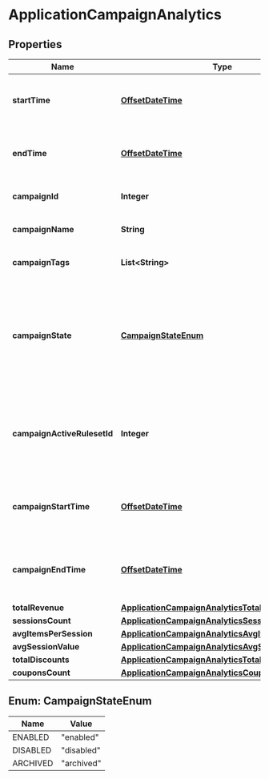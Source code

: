 

# ApplicationCampaignAnalytics

## Properties

Name | Type | Description | Notes
------------ | ------------- | ------------- | -------------
**startTime** | [**OffsetDateTime**](OffsetDateTime.md) | The start of the aggregation time frame in UTC. |  [optional]
**endTime** | [**OffsetDateTime**](OffsetDateTime.md) | The end of the aggregation time frame in UTC. |  [optional]
**campaignId** | **Integer** | The ID of the campaign. |  [optional]
**campaignName** | **String** | The name of the campaign. |  [optional]
**campaignTags** | **List&lt;String&gt;** | A list of tags for the campaign. |  [optional]
**campaignState** | [**CampaignStateEnum**](#CampaignStateEnum) | The state of the campaign.  **Note:** A disabled or archived campaign is not evaluated for rules or coupons.  |  [optional]
**campaignActiveRulesetId** | **Integer** | The [ID of the ruleset](https://docs.talon.one/management-api#operation/getRulesets) this campaign applies on customer session evaluation.  |  [optional]
**campaignStartTime** | [**OffsetDateTime**](OffsetDateTime.md) | Date and time when the campaign becomes active. |  [optional]
**campaignEndTime** | [**OffsetDateTime**](OffsetDateTime.md) | Date and time when the campaign becomes inactive. |  [optional]
**totalRevenue** | [**ApplicationCampaignAnalyticsTotalRevenue**](ApplicationCampaignAnalyticsTotalRevenue.md) |  |  [optional]
**sessionsCount** | [**ApplicationCampaignAnalyticsSessionsCount**](ApplicationCampaignAnalyticsSessionsCount.md) |  |  [optional]
**avgItemsPerSession** | [**ApplicationCampaignAnalyticsAvgItemsPerSession**](ApplicationCampaignAnalyticsAvgItemsPerSession.md) |  |  [optional]
**avgSessionValue** | [**ApplicationCampaignAnalyticsAvgSessionValue**](ApplicationCampaignAnalyticsAvgSessionValue.md) |  |  [optional]
**totalDiscounts** | [**ApplicationCampaignAnalyticsTotalDiscounts**](ApplicationCampaignAnalyticsTotalDiscounts.md) |  |  [optional]
**couponsCount** | [**ApplicationCampaignAnalyticsCouponsCount**](ApplicationCampaignAnalyticsCouponsCount.md) |  |  [optional]



## Enum: CampaignStateEnum

Name | Value
---- | -----
ENABLED | &quot;enabled&quot;
DISABLED | &quot;disabled&quot;
ARCHIVED | &quot;archived&quot;



